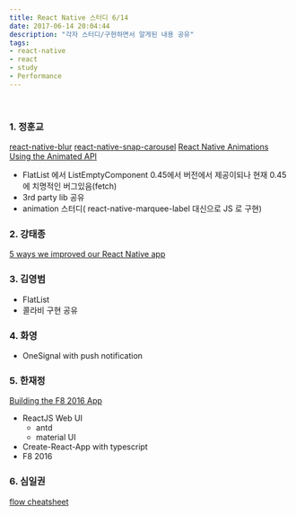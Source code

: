 ```yaml
---
title: React Native 스터디 6/14
date: 2017-06-14 20:04:44
description: "각자 스터디/구현하면서 알게된 내용 공유"
tags: 
- react-native
- react
- study
- Performance
---
```

<!-- more -->

<br>

### 1. 정훈교
[react-native-blur](https://github.com/react-native-community/react-native-blur)
[react-native-snap-carousel](https://github.com/archriss/react-native-snap-carousel)
[React Native Animations Using the Animated API](https://medium.com/react-native-training/react-native-animations-using-the-animated-api-ebe8e0669fae?source=userActivityShare-78c1b68bf7ce-1497446599)

 - FlatList 에서 ListEmptyComponent 0.45에서 버전에서 제공이되나 현재 0.45 에 치명적인 버그있음(fetch)
 - 3rd party lib 공유
 - animation 스터디( react-native-marquee-label 대신으로 JS 로 구현)

### 2. 강태종
 [5 ways we improved our React Native app](https://hackernoon.com/5-ways-we-improved-our-react-native-app-2704d5098b20)

### 3. 김영범
 - FlatList 
 - 콜라비 구현 공유

### 4. 화영
 - OneSignal with push notification


### 5. 한재정
[Building the F8 2016 App](http://makeitopen.com/)
 - ReactJS Web UI 
 	- antd
 	- material UI	
 - Create-React-App with typescript
 - F8 2016

### 6. 심일권
[flow cheatsheet](https://www.saltycrane.com/blog/2016/06/flow-type-cheat-sheet/)


